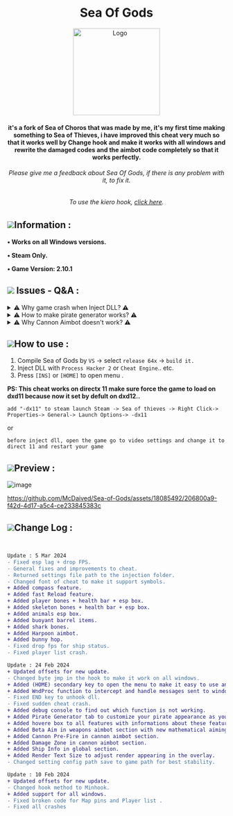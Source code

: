 

<h1 align="center">Sea Of Gods</h1>
<p align="center">
    <a href="https://github.com/McDaived/AIMi">
        <img src="https://github.com/McDaived/Sea-of-Gods/assets/18085492/2722d922-4b8e-4fd7-875a-eb4b67ce0881" alt="Logo" width="200" height="200">
    </a>
<h4 align="center">it's a fork of Sea of Choros that was made by me, it's my first time making something to Sea of Thieves,
i have improved this cheat very much so that it works well by Change hook and make it works with all windows and rewrite the damaged codes and the aimbot code completely so that it works perfectly.</h4>
<h6 align="center">Please give me a feedback about Sea Of Gods, if there is any problem with it, to fix it.</h6>
<h6 align="center">To use the kiero hook, <a href="https://github.com/McDaived/Sea-of-Gods/tree/kiero-hook" target="_blank">click here</a>.</h6>


    
## ![](https://github.com/McDaived/NoRecoil-CS2/assets/18085492/fdee8c61-c0f7-41a2-80a0-15c1b5f5bb95)Information :
**• Works on all Windows versions.**

**• Steam Only.**

**• Game Version: 2.10.1**


## ![](https://github.com/McDaived/AIMi/assets/18085492/fbe9cdc5-b23f-4afb-bb7f-1aa8f807dd90) Issues - Q&A :

<details> 
        <summary>⚠ Why game crash when Inject DLL? ⚠</summary> 



 <br> ![](https://i.imgur.com/wTZs0Gk.png)</br>

 
``Overlay it crash only with CPU xenon, intel th3 ,
If you have these CPU try use EXTREME INJECTOR and select Standard mode in the injection settings.
or try another injector that works with these CPU.``
        
          
</details>      

<details> 
        <summary>⚠ How to make pirate generator works? ⚠</summary> 

https://github.com/McDaived/Sea-of-Gods/assets/18085492/9af67acf-f149-472c-ad48-fe7756579038

          
</details>  

<details> 
        <summary>⚠ Why Cannon Aimbot doesn't work? ⚠</summary> 


 
<br>``When you use the cannon the green aim mark appears on ship, to make it aim on ships hold right click in mouse.``</br>
        
          
</details>



## ![](https://github.com/McDaived/NoRecoil-CS2/assets/18085492/7eab67ab-4b44-40ee-b050-53e48a856fc5)How to use :
1. Compile Sea of Gods by ``VS`` -> select ``release 64x`` -> ``build it.``
2. Inject DLL with ``Process Hacker 2`` or ``Cheat Engine``.. etc.
3. Press ``[INS]`` or ``[HOME]`` to open menu .

**PS: This cheat works on directx 11 make sure force the game to load on dxd11
because now it set by defult on dxd12..**

    
    
    add "-dx11" to steam launch Steam -> Sea of thieves -> Right Click-> Properties-> General-> Launch Options-> -dx11

or

``before inject dll, open the game go to video settings and change it to direct 11 and restart your game``



## ![](https://github.com/McDaived/Discord-Profile-Card/assets/18085492/7a4879fd-97a1-4807-98e5-8f62137dee6e)Preview :


![image](https://github.com/McDaived/Sea-of-Gods/assets/18085492/a36d4a65-8af1-41c9-8d7d-89ab93dce717)


https://github.com/McDaived/Sea-of-Gods/assets/18085492/206800a9-f42d-4d17-a5c4-ce233845383c


## ![](https://github.com/McDaived/AIMi/assets/18085492/cc9f4ef7-bce7-488a-82dc-e4baa198896a)Change Log :
```diff


Update : 5 Mar 2024
- Fixed esp lag + drop FPS.
- General fixes and improvements to cheat.
- Returned settings file path to the injection folder.
- Changed font of cheat to make it support symbols.
+ Added compass feature.
+ Added fast Reload feature.
+ Added player bones + health bar + esp box.
+ Added skeleton bones + health bar + esp box.
+ Added animals esp box.
+ Added buoyant barrel items.
+ Added shark bones.
+ Added Harpoon aimbot.
+ Added bunny hop.
- Fixed drop fps for ship status.
- Fixed player list crash.

Update : 24 Feb 2024
+ Updated offsets for new update.
- Changed byte jmp in the hook to make it work on all windows.
+ Added (HOME) secondary key to open the menu to make it easy to use another cheats.
+ Added WndProc function to intercept and handle messages sent to window.
- Fixed END key to unhook dll.
- Fixed sudden cheat crash.
+ Added debug console to find out which function is not working.
+ Added Pirate Generator tab to customize your pirate appearance as you wish.
+ Added hovere box to all features with informations about these features.
+ Added Beta Aim in weapons aimbot section with new mathematical aiming accuracy, (beta version).
+ Added Cannon Pre-Fire in cannon aimbot section.
+ Added Damage Zone in cannon aimbot section.
+ Added Ship Info in global section.
+ Added Render Text Size to adjust render appearing in the overlay.
- Changed setting config path save to game path for best stability. 

Update : 10 Feb 2024
+ Updated offsets for new update.
- Changed hook method to Minhook.
+ Added support for all windows.
- Fixed broken code for Map pins and Player list .
- Fixed all crashes
```
